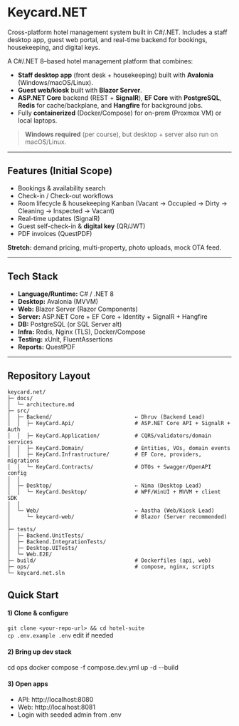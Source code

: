# Keycard.NET
Cross-platform hotel management system built in C#/.NET. Includes a staff desktop app, guest web portal, and real-time backend for bookings, housekeeping, and digital keys.

A C#/.NET 8–based hotel management platform that combines:
- **Staff desktop app** (front desk + housekeeping) built with **Avalonia** (Windows/macOS/Linux).
- **Guest web/kiosk** built with **Blazor Server**.
- **ASP.NET Core** backend (REST + **SignalR**), **EF Core** with **PostgreSQL**, **Redis** for cache/backplane, and **Hangfire** for background jobs.
- Fully **containerized** (Docker/Compose) for on-prem (Proxmox VM) or local laptops.

> **Windows required** (per course), but desktop + server also run on macOS/Linux.

---

## Features (Initial Scope)
- Bookings & availability search
- Check-in / Check-out workflows
- Room lifecycle & housekeeping Kanban (Vacant → Occupied → Dirty → Cleaning → Inspected → Vacant)
- Real-time updates (SignalR)
- Guest self-check-in & **digital key** (QR/JWT)
- PDF invoices (QuestPDF)

**Stretch:** demand pricing, multi-property, photo uploads, mock OTA feed.

---

## Tech Stack
- **Language/Runtime:** C# / .NET 8
- **Desktop:** Avalonia (MVVM)
- **Web:** Blazor Server (Razor Components)
- **Server:** ASP.NET Core + EF Core + Identity + SignalR + Hangfire
- **DB:** PostgreSQL (or SQL Server alt)
- **Infra:** Redis, Nginx (TLS), Docker/Compose
- **Testing:** xUnit, FluentAssertions
- **Reports:** QuestPDF

---

## Repository Layout
```
keycard.net/
├─ docs/
│  └─ architecture.md
├─ src/
│  ├─ Backend/                          ← Dhruv (Backend Lead)
│  │  ├─ KeyCard.Api/                   # ASP.NET Core API + SignalR + Auth
│  │  ├─ KeyCard.Application/           # CQRS/validators/domain services
│  │  ├─ KeyCard.Domain/                # Entities, VOs, domain events
│  │  ├─ KeyCard.Infrastructure/        # EF Core, providers, migrations
│  │  └─ KeyCard.Contracts/             # DTOs + Swagger/OpenAPI config
│  │
│  ├─ Desktop/                          ← Nima (Desktop Lead)
│  │  └─ KeyCard.Desktop/               # WPF/WinUI + MVVM + client SDK
│  │
│  └─ Web/                              ← Aastha (Web/Kiosk Lead)
│     └─ keycard-web/                   # Blazor (Server recommended)
│
├─ tests/
│  ├─ Backend.UnitTests/
│  ├─ Backend.IntegrationTests/
│  ├─ Desktop.UITests/
│  └─ Web.E2E/
├─ build/                               # Dockerfiles (api, web)
├─ ops/                                 # compose, nginx, scripts
└─ keycard.net.sln
```

## Quick Start
#### 1) Clone & configure
```git clone <your-repo-url> && cd hotel-suite```  
```cp .env.example .env``` edit if needed

#### 2) Bring up dev stack
cd ops
docker compose -f compose.dev.yml up -d --build

#### 3) Open apps
* API:   http://localhost:8080
* Web:   http://localhost:8081
* Login with seeded admin from .env
